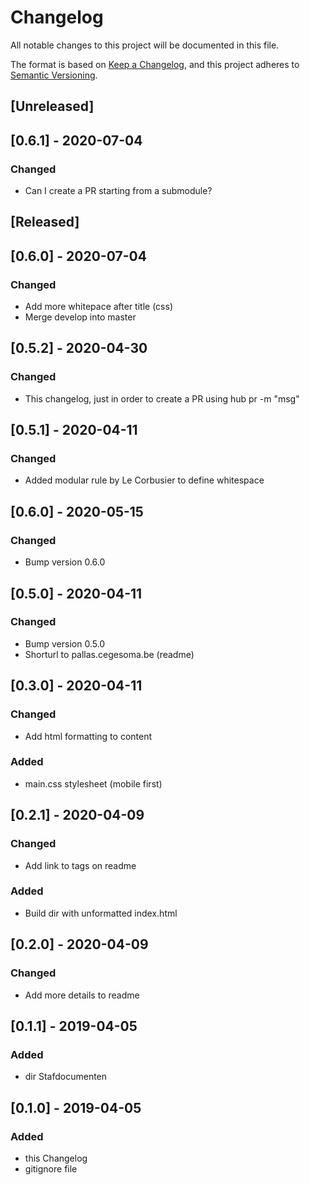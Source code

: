# Changelog
All notable changes to this project will be documented in this file.

The format is based on [Keep a Changelog](https://keepachangelog.com/en/1.0.0/),
and this project adheres to [Semantic Versioning](https://semver.org/spec/v2.0.0.html).

## [Unreleased]

## [0.6.1] - 2020-07-04
### Changed
- Can I create a PR starting from a submodule?

## [Released]

## [0.6.0] - 2020-07-04
### Changed
- Add more whitepace after title (css)
- Merge develop into master

## [0.5.2] - 2020-04-30
### Changed
- This changelog, just in order to create a PR using 
  hub pr -m "msg" 

## [0.5.1] - 2020-04-11
### Changed
- Added modular rule by Le Corbusier to define whitespace

## [0.6.0] - 2020-05-15
### Changed
- Bump version 0.6.0

## [0.5.0] - 2020-04-11
### Changed
- Bump version 0.5.0
- Shorturl to pallas.cegesoma.be (readme)

## [0.3.0] - 2020-04-11
### Changed
- Add html formatting to content
### Added
- main.css stylesheet (mobile first)

## [0.2.1] - 2020-04-09
### Changed
- Add link to tags on readme
### Added
- Build dir with unformatted index.html

## [0.2.0] - 2020-04-09
### Changed
- Add more details to readme

## [0.1.1] - 2019-04-05
### Added
- dir Stafdocumenten

## [0.1.0] - 2019-04-05
### Added
- this Changelog
- gitignore file

